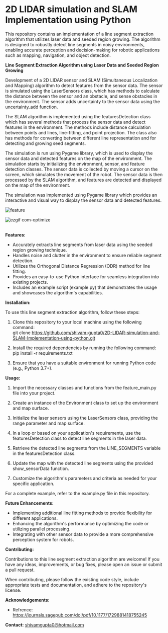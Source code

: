 # 2D LIDAR simulation and SLAM Implementation using Python<br>
This repository contains an implementation of a line segment extraction algorithm that utilizes laser data and seeded region growing. The algorithm is designed to robustly detect line segments in noisy environments, enabling accurate perception and decision-making for robotic applications such as mapping, navigation, and object detection.<br>


**Line Segment Extraction Algorithm using Laser Data and Seeded Region Growing**<br>



Development of a 2D LIDAR sensor and SLAM (Simultaneous Localization and Mapping) algorithm to detect features from the sensor data. The sensor is simulated using the LaserSensors class, which has methods to calculate the distance between the sensor and an obstacle, and sense obstacles in the environment. The sensor adds uncertainty to the sensor data using the uncertainty_add function. <br>

The SLAM algorithm is implemented using the featuresDetection class which has several methods that process the sensor data and detect features in the environment. The methods include distance calculation between points and lines, line-fitting, and point projection. The class also has methods for converting between different line representation and for detecting and growing seed segments. <br>

The simulation is run using Pygame library, which is used to display the sensor data and detected features on the map of the environment. The simulation starts by initializing the environment, sensor, and feature detection classes. The sensor data is collected by moving a cursor on the screen, which simulates the movement of the robot. The sensor data is then processed by the SLAM algorithm, and features are detected and displayed on the map of the environment. <br>

The simulation was implemented using Pygame library which provides an interactive and visual way to display the sensor data and detected features. <br>

![feature](https://user-images.githubusercontent.com/85798077/213577668-76031d64-2ef1-4a42-8c25-2a74839d03f5.png)<br>


![ezgif com-optimize](https://user-images.githubusercontent.com/85798077/229351322-a78ef329-0bfb-45ca-a803-5bc1e7874be4.gif)<br><br>

**Features:**

- Accurately extracts line segments from laser data using the seeded region growing technique.<br>
- Handles noise and clutter in the environment to ensure reliable segment detection.<br>
- Utilizes the Orthogonal Distance Regression (ODR) method for line fitting.<br>
- Provides an easy-to-use Python interface for seamless integration into existing projects.<br>
- Includes an example script (example.py) that demonstrates the usage and showcases the algorithm's capabilities.<br>

**Installation:**<br>

To use this line segment extraction algorithm, follow these steps:<br>

1. Clone this repository to your local machine using the following command:<br>
   git clone https://github.com/shivam-gupta0/2D-LIDAR-simulation-and-SLAM-Implementation-using-python.git<br>

2. Install the required dependencies by running the following command:<br>
   pip install -r requirements.txt<br>

3. Ensure that you have a suitable environment for running Python code (e.g., Python 3.7+).<br>

**Usage:**<br>

1. Import the necessary classes and functions from the feature_main.py file into your project.<br>

2. Create an instance of the Environment class to set up the environment and map surface.<br>

3. Initialize the laser sensors using the LaserSensors class, providing the range parameter and map surface.<br>

4. In a loop or based on your application's requirements, use the featuresDetection class to detect line segments in the laser data.<br>

5. Retrieve the detected line segments from the LINE_SEGMENTS variable in the featuresDetection class.<br>

6. Update the map with the detected line segments using the provided show_sensorData function.<br>

7. Customize the algorithm's parameters and criteria as needed for your specific application.<br>

For a complete example, refer to the example.py file in this repository.<br>



**Future Enhancements:**<br>

- Implementing additional line fitting methods to provide flexibility for different applications.<br>
- Enhancing the algorithm's performance by optimizing the code or utilizing parallel processing.<br>
- Integrating with other sensor data to provide a more comprehensive perception system for robots.<br>

**Contributing:**<br>

Contributions to this line segment extraction algorithm are welcome! If you have any ideas, improvements, or bug fixes, please open an issue or submit a pull request.<br>

When contributing, please follow the existing code style, include appropriate tests and documentation, and adhere to the repository's license.<br>



**Acknowledgements:**<br>

- Refrence: https://journals.sagepub.com/doi/pdf/10.1177/1729881418755245 <br>

**Contact:**
shivamgupta0@hotmail.com



